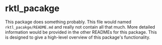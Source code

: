 # rktl_pacakge
This package does something probably. This file would named
`rktl_pacakge/README.md` and really not contain all that much. More detailed
information would be provided in the other READMEs for this package. This is
designed to give a high-level overview of this package's functionality.
